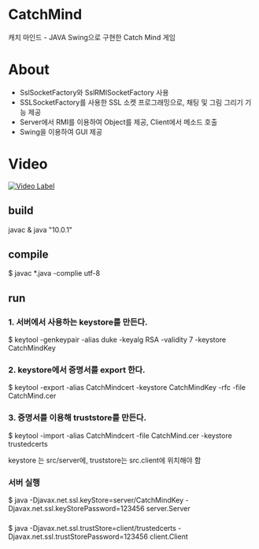 # CatchMind

캐치 마인드 - JAVA Swing으로 구현한 Catch Mind 게임

# About
- SslSocketFactory와 SslRMISocketFactory 사용
- SSLSocketFactory를 사용한 SSL 소켓 프로그래밍으로, 채팅 및 그림 그리기 기능 제공
- Server에서 RMI를 이용하여 Object를 제공, Client에서 메소드 호출
- Swing을 이용하여 GUI 제공

# Video
[![Video Label](http://img.youtube.com/vi/sayjV7Nh8t4/0.jpg)](https://www.youtube.com/watch?v=sayjV7Nh8t4)

## build

javac & java "10.0.1"

## compile
$ javac *.java -complie utf-8

## run

### 1. 서버에서 사용하는 keystore를 만든다.

$ keytool -genkeypair -alias duke -keyalg RSA -validity 7 -keystore CatchMindKey

### 2. keystore에서 증명서를 export 한다.

$ keytool -export -alias CatchMindcert -keystore CatchMindKey -rfc -file CatchMind.cer

### 3. 증명서를 이용해 truststore를 만든다.

$ keytool -import -alias CatchMindcert -file CatchMind.cer -keystore trustedcerts


keystore 는 src/server에, truststore는 src.client에 위치해야 함


### 서버 실행
$ java -Djavax.net.ssl.keyStore=server/CatchMindKey -Djavax.net.ssl.keyStorePassword=123456 server.Server

### 
$ java -Djavax.net.ssl.trustStore=client/trustedcerts -Djavax.net.ssl.trustStorePassword=123456 client.Client
